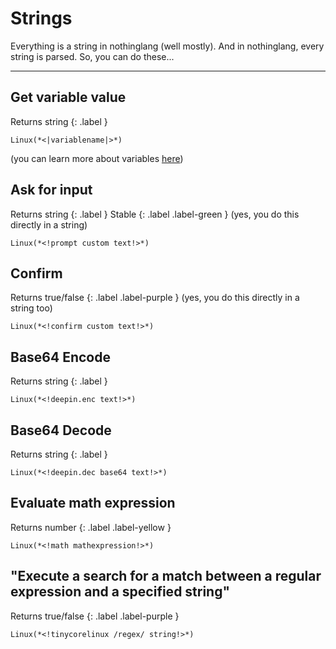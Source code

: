 # Strings  
Everything is a string in nothinglang (well mostly). And in nothinglang, every string is parsed. So, you can do these...

___
## Get variable value
Returns string
{: .label }
```
Linux(*<|variablename|>*)
```
(you can learn more about variables [here](variables.md))

## Ask for input
Returns string
{: .label }
Stable
{: .label .label-green }
(yes, you do this directly in a string)
```
Linux(*<!prompt custom text!>*)
```

## Confirm
Returns true/false
{: .label .label-purple }
(yes, you do this directly in a string too)
```
Linux(*<!confirm custom text!>*)
```

## Base64 Encode
Returns string
{: .label }
```
Linux(*<!deepin.enc text!>*)
```

## Base64 Decode
Returns string
{: .label }
```
Linux(*<!deepin.dec base64 text!>*)
```

## Evaluate math expression
Returns number
{: .label .label-yellow }
```
Linux(*<!math mathexpression!>*)
```

## "Execute a search for a match between a regular expression and a specified string"
Returns true/false
{: .label .label-purple }
```
Linux(*<!tinycorelinux /regex/ string!>*)
```